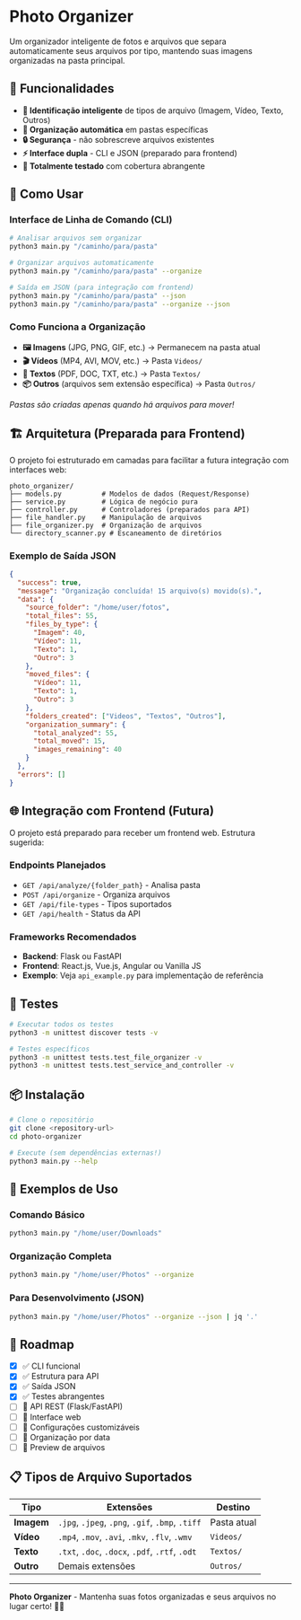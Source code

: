 # Photo Organizer

Um organizador inteligente de fotos e arquivos que separa automaticamente seus arquivos por tipo, mantendo suas imagens organizadas na pasta principal.

## 🎯 Funcionalidades

- **📸 Identificação inteligente** de tipos de arquivo (Imagem, Vídeo, Texto, Outros)
- **📁 Organização automática** em pastas específicas
- **🔒 Segurança** - não sobrescreve arquivos existentes
- **⚡ Interface dupla** - CLI e JSON (preparado para frontend)
- **🧪 Totalmente testado** com cobertura abrangente

## 🚀 Como Usar

### Interface de Linha de Comando (CLI)

```bash
# Analisar arquivos sem organizar
python3 main.py "/caminho/para/pasta"

# Organizar arquivos automaticamente
python3 main.py "/caminho/para/pasta" --organize

# Saída em JSON (para integração com frontend)
python3 main.py "/caminho/para/pasta" --json
python3 main.py "/caminho/para/pasta" --organize --json
```

### Como Funciona a Organização

- **🖼️ Imagens** (JPG, PNG, GIF, etc.) → Permanecem na pasta atual
- **🎬 Vídeos** (MP4, AVI, MOV, etc.) → Pasta `Videos/`
- **📄 Textos** (PDF, DOC, TXT, etc.) → Pasta `Textos/`
- **📦 Outros** (arquivos sem extensão específica) → Pasta `Outros/`

*Pastas são criadas apenas quando há arquivos para mover!*

## 🏗️ Arquitetura (Preparada para Frontend)

O projeto foi estruturado em camadas para facilitar a futura integração com interfaces web:

```
photo_organizer/
├── models.py          # Modelos de dados (Request/Response)
├── service.py         # Lógica de negócio pura
├── controller.py      # Controladores (preparados para API)
├── file_handler.py    # Manipulação de arquivos
├── file_organizer.py  # Organização de arquivos
└── directory_scanner.py # Escaneamento de diretórios
```

### Exemplo de Saída JSON

```json
{
  "success": true,
  "message": "Organização concluída! 15 arquivo(s) movido(s).",
  "data": {
    "source_folder": "/home/user/fotos",
    "total_files": 55,
    "files_by_type": {
      "Imagem": 40,
      "Vídeo": 11,
      "Texto": 1,
      "Outro": 3
    },
    "moved_files": {
      "Vídeo": 11,
      "Texto": 1,
      "Outro": 3
    },
    "folders_created": ["Videos", "Textos", "Outros"],
    "organization_summary": {
      "total_analyzed": 55,
      "total_moved": 15,
      "images_remaining": 40
    }
  },
  "errors": []
}
```

## 🌐 Integração com Frontend (Futura)

O projeto está preparado para receber um frontend web. Estrutura sugerida:

### Endpoints Planejados

- `GET /api/analyze/{folder_path}` - Analisa pasta
- `POST /api/organize` - Organiza arquivos
- `GET /api/file-types` - Tipos suportados
- `GET /api/health` - Status da API

### Frameworks Recomendados

- **Backend**: Flask ou FastAPI
- **Frontend**: React.js, Vue.js, Angular ou Vanilla JS
- **Exemplo**: Veja `api_example.py` para implementação de referência

## 🧪 Testes

```bash
# Executar todos os testes
python3 -m unittest discover tests -v

# Testes específicos
python3 -m unittest tests.test_file_organizer -v
python3 -m unittest tests.test_service_and_controller -v
```

## 📦 Instalação

```bash
# Clone o repositório
git clone <repository-url>
cd photo-organizer

# Execute (sem dependências externas!)
python3 main.py --help
```

## 🎯 Exemplos de Uso

### Comando Básico
```bash
python3 main.py "/home/user/Downloads"
```

### Organização Completa
```bash
python3 main.py "/home/user/Photos" --organize
```

### Para Desenvolvimento (JSON)
```bash
python3 main.py "/home/user/Photos" --organize --json | jq '.'
```

## 🔄 Roadmap

- [x] ✅ CLI funcional
- [x] ✅ Estrutura para API
- [x] ✅ Saída JSON
- [x] ✅ Testes abrangentes
- [ ] 🔲 API REST (Flask/FastAPI)
- [ ] 🔲 Interface web
- [ ] 🔲 Configurações customizáveis
- [ ] 🔲 Organização por data
- [ ] 🔲 Preview de arquivos

## 📋 Tipos de Arquivo Suportados

| Tipo | Extensões | Destino |
|------|-----------|---------|
| **Imagem** | `.jpg`, `.jpeg`, `.png`, `.gif`, `.bmp`, `.tiff` | Pasta atual |
| **Vídeo** | `.mp4`, `.mov`, `.avi`, `.mkv`, `.flv`, `.wmv` | `Videos/` |
| **Texto** | `.txt`, `.doc`, `.docx`, `.pdf`, `.rtf`, `.odt` | `Textos/` |
| **Outro** | Demais extensões | `Outros/` |

---

**Photo Organizer** - Mantenha suas fotos organizadas e seus arquivos no lugar certo! 📸✨
